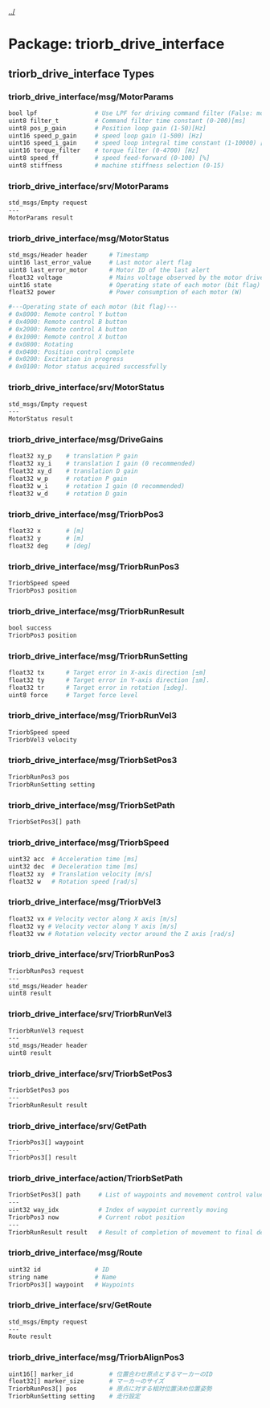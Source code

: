 [../](../README.md)

# Package: triorb_drive_interface
## triorb_drive_interface Types

### triorb_drive_interface/msg/MotorParams
```bash
bool lpf                # Use LPF for driving command filter (False: moving average)
uint8 filter_t          # Command filter time constant (0-200)[ms]
uint8 pos_p_gain        # Position loop gain (1-50)[Hz]
uint16 speed_p_gain     # speed loop gain (1-500) [Hz]
uint16 speed_i_gain     # speed loop integral time constant (1-10000) [0.01ms]
uint16 torque_filter    # torque filter (0-4700) [Hz]
uint8 speed_ff          # speed feed-forward (0-100) [%]
uint8 stiffness         # machine stiffness selection (0-15)
```

### triorb_drive_interface/srv/MotorParams
```bash
std_msgs/Empty request
---
MotorParams result
```

### triorb_drive_interface/msg/MotorStatus
```bash
std_msgs/Header header      # Timestamp
uint16 last_error_value     # Last motor alert flag
uint8 last_error_motor      # Motor ID of the last alert
float32 voltage             # Mains voltage observed by the motor driver
uint16 state                # Operating state of each motor (bit flag)
float32 power               # Power consumption of each motor (W)

#---Operating state of each motor (bit flag)---
# 0x8000: Remote control Y button
# 0x4000: Remote control B button
# 0x2000: Remote control A button
# 0x1000: Remote control X button
# 0x0800: Rotating
# 0x0400: Position control complete
# 0x0200: Excitation in progress
# 0x0100: Motor status acquired successfully
```

### triorb_drive_interface/srv/MotorStatus
```bash
std_msgs/Empty request
---
MotorStatus result
```

### triorb_drive_interface/msg/DriveGains
```bash
float32 xy_p    # translation P gain
float32 xy_i    # translation I gain (0 recommended)
float32 xy_d    # translation D gain
float32 w_p     # rotation P gain
float32 w_i     # rotation I gain (0 recommended)
float32 w_d     # rotation D gain
```

### triorb_drive_interface/msg/TriorbPos3
```bash
float32 x       # [m]
float32 y       # [m]
float32 deg     # [deg]
```

### triorb_drive_interface/msg/TriorbRunPos3
```bash
TriorbSpeed speed
TriorbPos3 position
```

### triorb_drive_interface/msg/TriorbRunResult
```bash
bool success
TriorbPos3 position
```

### triorb_drive_interface/msg/TriorbRunSetting
```bash
float32 tx      # Target error in X-axis direction [±m]
float32 ty      # Target error in Y-axis direction [±m].
float32 tr      # Target error in rotation [±deg].
uint8 force     # Target force level
```

### triorb_drive_interface/msg/TriorbRunVel3
```bash
TriorbSpeed speed
TriorbVel3 velocity
```

### triorb_drive_interface/msg/TriorbSetPos3
```bash
TriorbRunPos3 pos
TriorbRunSetting setting
```

### triorb_drive_interface/msg/TriorbSetPath
```bash
TriorbSetPos3[] path
```

### triorb_drive_interface/msg/TriorbSpeed
```bash
uint32 acc  # Acceleration time [ms]
uint32 dec  # Deceleration time [ms]
float32 xy  # Translation velocity [m/s]
float32 w   # Rotation speed [rad/s]
```

### triorb_drive_interface/msg/TriorbVel3
```bash
float32 vx # Velocity vector along X axis [m/s]
float32 vy # Velocity vector along Y axis [m/s]
float32 vw # Rotation velocity vector around the Z axis [rad/s]
```

### triorb_drive_interface/srv/TriorbRunPos3
```bash
TriorbRunPos3 request
---
std_msgs/Header header
uint8 result
```

### triorb_drive_interface/srv/TriorbRunVel3
```bash
TriorbRunVel3 request
---
std_msgs/Header header
uint8 result
```

### triorb_drive_interface/srv/TriorbSetPos3
```bash
TriorbSetPos3 pos
---
TriorbRunResult result
```

### triorb_drive_interface/srv/GetPath
```bash
TriorbPos3[] waypoint
---
TriorbPos3[] result
```

### triorb_drive_interface/action/TriorbSetPath
```bash
TriorbSetPos3[] path     # List of waypoints and movement control values for each waypoint
---
uint32 way_idx           # Index of waypoint currently moving
TriorbPos3 now           # Current robot position
---
TriorbRunResult result   # Result of completion of movement to final destination
```

### triorb_drive_interface/msg/Route
```bash
uint32 id               # ID
string name             # Name
TriorbPos3[] waypoint   # Waypoints
```

### triorb_drive_interface/srv/GetRoute
```bash
std_msgs/Empty request
---
Route result
```

### triorb_drive_interface/msg/TriorbAlignPos3
```bash
uint16[] marker_id          # 位置合わせ原点とするマーカーのID
float32[] marker_size       # マーカーのサイズ
TriorbRunPos3[] pos         # 原点に対する相対位置決め位置姿勢
TriorbRunSetting setting    # 走行設定
```